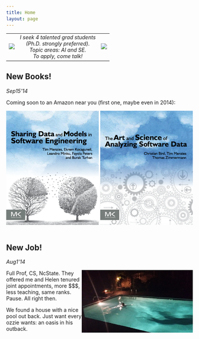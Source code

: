 ```yaml
---
title: Home
layout: page
---
```


<center><table>
<tr><td valign=center>
<img src="http://pbs.twimg.com/profile_images/434188416268251136/5BvzppBK_normal.jpeg"></td><td align=center>
<em>I seek 4 talented grad students<br>(Ph.D.
strongly preferred).<br>Topic areas: AI and SE. <br>To apply, come talk! </em>
</td><td valign=center>
<img src="http://pbs.twimg.com/profile_images/434188416268251136/5BvzppBK_normal.jpeg"></td></tr></table></center>



## New Books!

_Sep15'14_

Coming soon to an Amazon near you (first one, maybe even in 2014):

<center>
<img   width=250 src="img/shareBookCover.png">
<img    width=250 src="img/asdbookCover.png">

</center>
<br clear=all>

##  New Job!

_Aug1'14_

<a href="img/pool.png">
<img class=stand align=right width=300 src="img/pool.png"></a>



Full Prof, CS, NcState. They offered me and Helen tenured joint appointments,  more $$$, less teaching, same ranks. Pause. All right then.  



We found a house with a nice pool out back. Just want every ozzie wants:  an oasis in his outback.<br clear=all>

